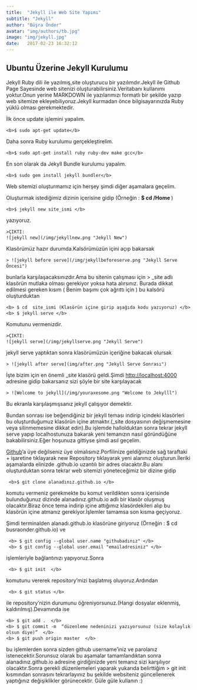 ```yaml
---
title:  "Jekyll ile Web Site Yapımı"
subtitle: "Jekyll"
author: "Büşra Önder"
avatar: "img/authors/tb.jpg"
image: "img/jekyll.jpg"
date:   2017-02-23 16:32:12
---
```


## Ubuntu Üzerine Jekyll Kurulumu

Jekyll Ruby dili ile yazılmış,site oluşturucu bir yazılımdır.Jekyll ile Github Page Sayesinde web sitenizi oluşturabilirsiniz.Veritabanı kullanımı yoktur.Onun yerine MARKDOWN ile yazılarımızı formatlı bir şekilde yazıp web sitemize ekleyebiliyoruz.Jekyll kurmadan önce bilgisayarınızda Ruby yüklü olması gerekmektedir.

İlk önce update işlemini yapalım.

 	<b>$ sudo apt-get update</b>

Daha sonra Ruby kurulumu gerçekleştirelim.

	<b>$ sudo apt-get install ruby ruby-dev make gcc</b>

En son olarak da Jekyll Bundle kurulumu yapalım.

	<b>$ sudo gem install jekyll bundler</b>

Web sitemizi oluşturmamız için herşey şimdi diğer aşamalara geçelim.

Oluşturmak istediğimiz dizinin içerisine gidip (Örneğin : <b> $ cd /Home </b> )

	<b>$ jekyll new site_ismi </b> 

yazıyoruz.

	>ÇIKTI:
	![jekyll new](/img/jekyllnew.png "Jekyll New")

Klasörümüz hazır durumda.Kalsörümüzün içini açıp bakarsak 

	> ![jekyll before serve](/img/jekyllbeforeserve.png "Jekyll Serve Öncesi")

bunlarla karşılaşacaksınızdır.Ama bu sitenin çalışması için > _site  adlı klasörün mutlaka olması gerekiyor yoksa hata alırsınız.
Burada dikkat edilmesi gereken kısım ( Benim başımı çok ağrıttı için )
bu kalsörü oluşturduktan 

	<b> $ cd  site_ismi (Klasörün içine girip aşağıda kodu yazıyoruz) </b>
	<b> $ jekyll serve </b>

Komutunu vermenizdir.

	>ÇIKTI:
	![jekyll serve](/img/jekyllserve.png "Jekyll Serve")


jekyll serve yaptıktan sonra klasörümüzün içeriğine bakacak olursak

	> ![jekyll after serve](img/after.png "Jekyll Serve Sonrası")

İşte bizim için en önemli _site klasörü geldi.Şimdi [http://localhost:4000](http://localhost:4000) adresine gidip bakarsanız sizi şöyle bir site karşılayacak

	> ![Welcome to jekyll](/img/youraxesome.png "Welcome to Jekylll")
	
Bu ekranla karşılaşmışsanız jekyll çalışıyor demektir.

Bundan sonrası ise  beğendiğiniz bir jekyll teması indirip içindeki klasörleri bu oluşturduğumuz klasörün içine atmaktır.(_site dosyasının değişmemesine veya silinmemesine dikkat edin).Bu işlemde hallolduktan sonra tekrar  jekyll serve yapıp localhostunuza bakarak yeni temanızın nasıl göründüğüne bakabilirsiniz.Eğer hoşunuza gittiyse şimdi asıl geçelim.

[Github](https://github.com/)’a üye değilseniz üye olmalısınız.Porfilinize geldiğinizde sağ taraftaki + işaretine tıklayarak 
new Repository tıklayarak yeni alanınız oluşturun.İleriki aşamalarda elinizde .github.io uzantılı bir adres olacaktır.Bu alanı oluşturduktan sonra tekrar web sitemizi yöneteceğimiz bir dizine gidip 

  	 <b>$ git clone alanadınız.github.io </b>

komutu vermeniz gerekmekte bu komut verildikten sonra içerisinde bulunduğunuz dizinde alanadınız.github.io adlı bir klasör oluşmuş olacaktır.Biraz önce tema indirip içine attığımız klasördekileri alıp bu klasörün içine atmanız gerekiyor.İşlemler tamamsa son kısma geçiyoruz.


Şimdi terminalden alanadı.github.io klasörüne giriyoruz (Örneğin : $ cd busraonder.github.io)
ve 

	 <b> $ git config --global user.name "githubadınız" </b>
	 <b> $ git config --global user.email "emailadresiniz" </b>

işlemleriyle bağlantınızı yapıyoruz.Sonra

	 <b> $ git init  </b>

komutunu vererek repository’mizi başlatmış oluyoruz.Ardından

	 <b> $ git status </b>
 
ile repository’nizin durumunu öğreniyorsunuz.(Hangi dosyalar eklenmiş, kaldırılmış).Devamında ise

	<b> $ git add .  </b>
	<b> $ git commit -m  “düzenleme nedeninizi yazıyorsunuz (size kolaylık olsun diye)”  </b>
	<b> $ git push origin master  </b> 

bu işlemlerden sonra sizden github username’iniz ve parolanız istenecektir.Sorunsuz olarak bu aşamalar tamamlandıktan sonra alanadınız.github.io adresine girdiğinizde yeni temanız sizi karşılıyor olacaktır.Sonra gerekli düzenlemeleri yaparak yukarıda belirttiğim > git init 
kısmından sonrasını tekrarlayınız bu şekilde websiteniz güncellenerek yaptığınız değişiklikler görünecektir. Güle güle kullanın :)





